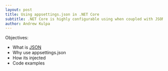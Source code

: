 ```yaml
---
layout: post
title: Using appsettings.json in .NET Core
subtitle: .NET Core is highly configurable using when coupled with JSON config files!
author: Andrew Kulpa
---
```

Objectives:
  * What is [JSON][json]
  * Why use appsettings.json
  * How its injected
  * Code examples


[json]: https://www.json.org/
